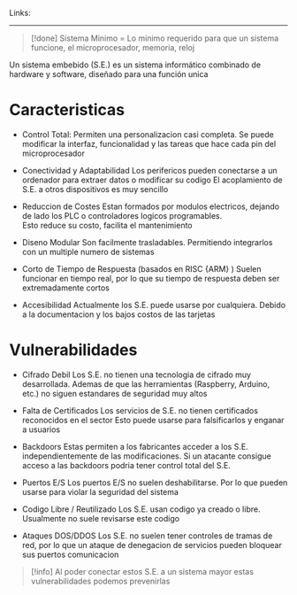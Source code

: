 Links:
___

>[!done] Sistema Minimo = Lo minimo requerido para que un sistema funcione, el microprocesador, memoria, reloj

Un sistema embebido (S.E.) es un sistema informático combinado de hardware y software, diseñado para una función unica

# Caracteristicas

- Control Total:
Permiten una personalizacion casi completa. Se puede modificar la interfaz, funcionalidad y las tareas que hace cada pin del microprocesador

- Conectividad y Adaptabilidad
Los perifericos pueden conectarse a un ordenador para extraer datos o modificar su codigo
El acoplamiento de S.E. a otros dispositivos es muy sencillo

- Reduccion de Costes
Estan formados por modulos electricos, dejando de lado los PLC o controladores logicos programables.\
Esto reduce su costo, facilita el mantenimiento

- Diseno Modular
Son facilmente trasladables. Permitiendo integrarlos con un multiple numero de sistemas

- Corto de Tiempo de Respuesta (basados en RISC {ARM} )
Suelen funcionar en tiempo real, por lo que su tiempo de respuesta deben ser extremadamente cortos

- Accesibilidad
Actualmente los S.E. puede usarse por cualquiera. Debido a la documentacion y los bajos costos de las tarjetas

# Vulnerabilidades

- Cifrado Debil
Los S.E. no tienen una tecnologia de cifrado muy desarrollada.
Ademas de que las herramientas (Raspberry, Arduino, etc.) no siguen estandares de seguridad muy altos

- Falta de Certificados
Los servicios de S.E. no tienen certificados reconocidos en el sector
Esto puede usarse para falsificarlos y enganar a usuarios

- Backdoors
Estas permiten a los fabricantes acceder a los S.E. independientemente de las modificaciones.
Si un atacante consigue acceso a las backdoors podria tener control total del S.E.

- Puertos E/S
Los puertos E/S no suelen deshabilitarse. Por lo que pueden usarse para violar la seguridad del sistema

- Codigo Libre / Reutilizado
Los S.E. usan codigo ya creado o libre.
Usualmente no suele revisarse este codigo

- Ataques DOS/DDOS
Los S.E. no suelen tener controles de tramas de red, por lo que un ataque de denegacion de servicios pueden bloquear sus puertos comunicacion

>[!info] Al poder conectar estos S.E. a un sistema mayor estas vulnerabilidades podemos prevenirlas 
